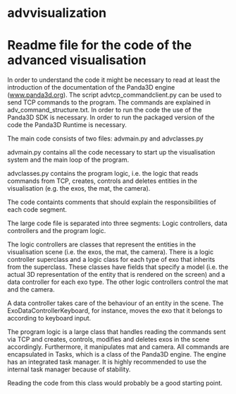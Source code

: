 # advvisualization
# Readme file for the code of the advanced visualisation

In order to understand the code it might be necessary to read at least the
introduction of the documentation of the Panda3D engine (www.panda3d.org).
The script advtcp_commandclient.py can be used to send TCP commands to the
program. The commands are explained in adv_command_structure.txt.
In order to run the code the use of the Panda3D SDK is necessary.
In order to run the packaged version of the code the Panda3D Runtime is
necessary.

The main code consists of two files: advmain.py and advclasses.py

advmain.py contains all the code necessary to start up the visualisation
system and the main loop of the program.

advclasses.py contains the program logic, i.e. the logic that reads commands
from TCP, creates, controls and deletes entities in the visualisation (e.g.
the exos, the mat, the camera).

The code containts comments that should explain the responsibilities of
each code segment.

The large code file is separated into three segments: Logic controllers, data
controllers and the program logic.

The logic controllers are classes that represent the entities in the
visualisation scene (i.e. the exos, the mat, the camera). There is a logic
controller superclass and a logic class for each type of exo that inherits from the
superclass. These classes have fields that specify a model (i.e. the actual 3D
representation of the entity that is rendered on the screen) and a data
controller for each exo type.
The other logic controllers control the mat and the camera.

A data controller takes care of the behaviour of an entity in the scene. The
ExoDataControllerKeyboard, for instance, moves the exo that it belongs to
according to keyboard input.

The program logic is a large class that handles reading the commands sent via
TCP and creates, controls, modifies and deletes exos in the scene accordingly.
Furthermore, it manipulates mat and camera.
All commands are encapsulated in Tasks, which is a class of the Panda3D
engine. The engine has an integrated task manager. It is highly recommended to
use the internal task manager because of stability.

Reading the code from this class would probably be a good
starting point.
